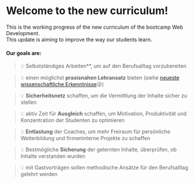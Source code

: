 # Welcome to the new curriculum!
This is the working progress of the new curriculum of the bootcamp Web Development. <br>
This update is aiming to improve the way our students learn. <br>
#### Our goals are:


> 💡 Selbstständiges Arbeiten**, um auf den Berufsalltag vorzubereiten

> 💡 einen möglichst **praxisnahen Lehransatz** bieten (siehe [neueste wissenschaftliche Erkenntnisse](https://teaching.cornell.edu/teaching-resources/engaging-students/problem-based-learning)😜)

> 💡 **Sicherheitsnetz** schaffen, um die Vermittlung der Inhalte sicher zu stellen

> 💡 aktiv Zeit für **Ausgleich** schaffen, um Motivation, Produktivität und Konzentration der Studenten zu optimieren

> 💡 **Entlastung** der Coaches, um mehr Freiraum für persönliche Weiterbildung und firmeninterne Projekte zu schaffen

>💡 Bestmögliche **Sicherung** der gelernten Inhalte, überprüfen, ob Inhalte verstanden wurden

>💡 mit Gastvorträgen sollen methodische Ansätze für den Berufsalltag gelehrt werden


